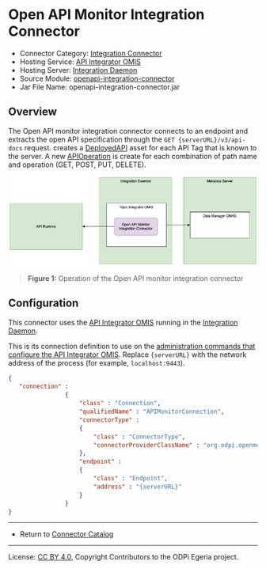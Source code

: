 <!-- SPDX-License-Identifier: CC-BY-4.0 -->
<!-- Copyright Contributors to the ODPi Egeria project. -->

# Open API Monitor Integration Connector

* Connector Category: [Integration Connector](../../../open-metadata-implementation/governance-servers/integration-daemon-services/docs/integration-connector.md)
* Hosting Service: [API Integrator OMIS](../../../open-metadata-implementation/integration-services/topic-integrator)
* Hosting Server: [Integration Daemon](../../../open-metadata-implementation/admin-services/docs/concepts/integration-daemon.md)
* Source Module: [openapi-integration-connector](../../../open-metadata-implementation/adapters/open-connectors/integration-connectors/openapi-integration-connector)
* Jar File Name: openapi-integration-connector.jar

## Overview

The Open API monitor integration connector connects to an endpoint and
extracts the open API specification through the `GET {serverURL}/v3/api-docs`
request.
creates a 
[DeployedAPI](../open-metadata-types/0212-Deployed-APIs.md)
asset for each API Tag that is known to the server.
A new [APIOperation](../open-metadata-types/0536-API-Schemas.md) is create
for each combination of path name and operation (GET, POST, PUT, DELETE).

![Figure 1](open-api-monitor-integration-connector.png)
> **Figure 1:** Operation of the Open API monitor integration connector


## Configuration

This connector uses the [API Integrator OMIS](../../../open-metadata-implementation/integration-services/api-integrator)
running in the [Integration Daemon](../../../open-metadata-implementation/admin-services/docs/concepts/integration-daemon.md).

This is its connection definition to use on the 
[administration commands that configure the API Integrator OMIS](../../../open-metadata-implementation/admin-services/docs/user/configuring-the-integration-services.md).
Replace `{serverURL}` with the network address of the process (for example, `localhost:9443`).


```json
{
   "connection" : 
                { 
                    "class" : "Connection",
                    "qualifiedName" : "APIMonitorConnection",
                    "connectorType" : 
                    {
                        "class" : "ConnectorType",
                        "connectorProviderClassName" : "org.odpi.openmetadata.adapters.connectors.integration.openapis.OpenAPIMonitorIntegrationProvider"
                    },
                    "endpoint" :
                    {
                        "class" : "Endpoint",
                        "address" : "{serverURL}"
                    }
                }
}
```

----
* Return to [Connector Catalog](.)

----
License: [CC BY 4.0](https://creativecommons.org/licenses/by/4.0/),
Copyright Contributors to the ODPi Egeria project.